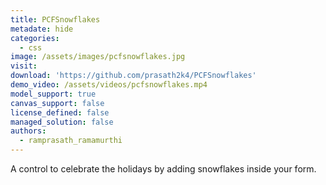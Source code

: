 ```yaml
---
title: PCFSnowflakes
metadate: hide
categories:
  - css
image: /assets/images/pcfsnowflakes.jpg
visit: 
download: 'https://github.com/prasath2k4/PCFSnowflakes'
demo_video: /assets/videos/pcfsnowflakes.mp4
model_support: true
canvas_support: false
license_defined: false
managed_solution: false
authors:
  - ramprasath_ramamurthi
---
```


A control to celebrate the holidays by adding snowflakes inside your form.
